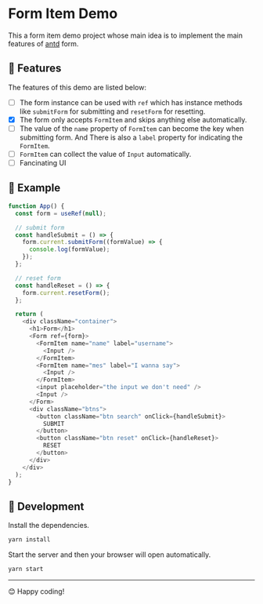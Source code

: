 # Form Item Demo

This a form item demo project whose main idea is to implement the main features of [antd](https://ant.design/components/form-cn/#header) form.

## 🚀 Features

The features of this demo are listed below:

- [ ] The form instance can be used with `ref` which has instance methods like `submitForm` for submitting and `resetForm` for resetting.
- [x] The form only accepts `FormItem` and skips anything else automatically.
- [ ] The value of the `name` property of `FormItem` can become the key when submitting form. And There is also a `label` property for indicating the `FormItem`.
- [ ] `FormItem` can collect the value of `Input` automatically.
- [ ] Fancinating UI

## 🌰 Example

```js
function App() {
  const form = useRef(null);

  // submit form
  const handleSubmit = () => {
    form.current.submitForm((formValue) => {
      console.log(formValue);
    });
  };

  // reset form
  const handleReset = () => {
    form.current.resetForm();
  };

  return (
    <div className="container">
      <h1>Form</h1>
      <Form ref={form}>
        <FormItem name="name" label="username">
          <Input />
        </FormItem>
        <FormItem name="mes" label="I wanna say">
          <Input />
        </FormItem>
        <input placeholder="the input we don't need" />
        <Input />
      </Form>
      <div className="btns">
        <button className="btn search" onClick={handleSubmit}>
          SUBMIT
        </button>
        <button className="btn reset" onClick={handleReset}>
          RESET
        </button>
      </div>
    </div>
  );
}
```

## 🔧 Development

Install the dependencies.

```sh
yarn install
```

Start the server and then your browser will open automatically.

```sh
yarn start
```

---

😊 Happy coding!
